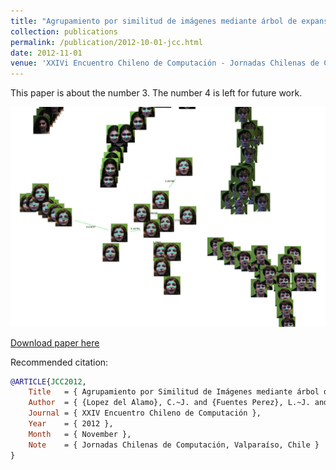 ```yaml
---
title: "Agrupamiento por similitud de imágenes mediante árbol de expansión mínima y soft heap"
collection: publications
permalink: /publication/2012-10-01-jcc.html
date: 2012-11-01
venue: 'XXIVi Encuentro Chileno de Computación - Jornadas Chilenas de Computación, Valparaíso, Chile'
---
```


This paper is about the number 3. The number 4 is left for future work.

![](../images/jcc2012.jpg)

[Download paper here]()

Recommended citation:

```bibtex
@ARTICLE{JCC2012,
	Title	= { Agrupamiento por Similitud de Imágenes mediante árbol de Expansión Mínima y Soft Heap },
	Author	= { {Lopez del Alamo}, C.~J. and {Fuentes Perez}, L.~J. and {Romero Calla}, L.~A. },
	Journal	= { XXIV Encuentro Chileno de Computación },
	Year	= { 2012 },
	Month	= { November },
	Note	= { Jornadas Chilenas de Computación, Valparaíso, Chile }
}
```
